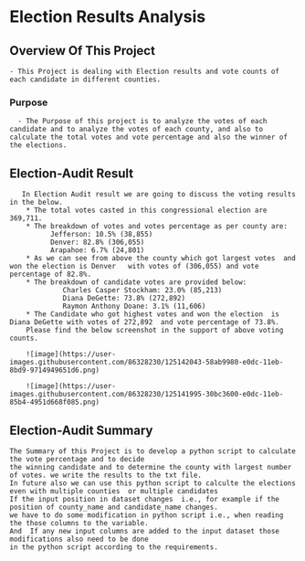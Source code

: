 # Election Results Analysis

## Overview Of This Project
    - This Project is dealing with Election results and vote counts of each candidate in different counties.

### Purpose 
      - The Purpose of this project is to analyze the votes of each candidate and to analyze the votes of each county, and also to calculate the total votes and vote percentage and also the winner of the elections.

## Election-Audit Result
       In Election Audit result we are going to discuss the voting results in the below.
        * The total votes casted in this congressional election are  369,711.
        * The breakdown of votes and votes percentage as per county are:
              Jefferson: 10.5% (38,855)
              Denver: 82.8% (306,055)
              Arapahoe: 6.7% (24,801)
        * As we can see from above the county which got largest votes  and won the election is Denver   with votes of (306,055) and vote percentage of 82.8%.
        * The breakdown of candidate votes are provided below:
                 Charles Casper Stockham: 23.0% (85,213)
                 Diana DeGette: 73.8% (272,892) 
                 Raymon Anthony Doane: 3.1% (11,606) 
        * The Candidate who got highest votes and won the election  is Diana DeGette with votes of 272,892  and vote percentage of 73.8%.
        Please find the below screenshot in the support of above voting counts.
        
        ![image](https://user-images.githubusercontent.com/86328230/125142043-58ab9980-e0dc-11eb-8bd9-9714949651d6.png) 
        
        ![image](https://user-images.githubusercontent.com/86328230/125141995-30bc3600-e0dc-11eb-85b4-4951d668f085.png)
        
        



## Election-Audit Summary
    The Summary of this Project is to develop a python script to calculate the vote percentage and to decide 
    the winning candidate and to determine the county with largest number of votes. we write the results to the txt file.
    In future also we can use this python script to calculte the elections even with multiple counties  or multiple candidates
    If the input position in dataset changes  i.e., for example if the position of county_name and candidate_name changes. 
    we have to do some modification in python script i.e., when reading the those columns to the variable. 
    And  If any new input columns are added to the input dataset those modifications also need to be done 
    in the python script according to the requirements. 
